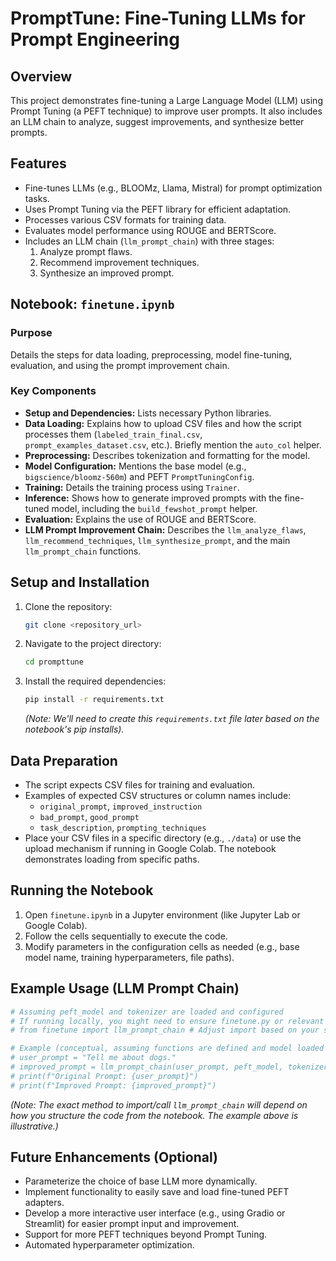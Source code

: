 # PromptTune: Fine-Tuning LLMs for Prompt Engineering

## Overview

This project demonstrates fine-tuning a Large Language Model (LLM) using Prompt Tuning (a PEFT technique) to improve user prompts. It also includes an LLM chain to analyze, suggest improvements, and synthesize better prompts.

## Features

- Fine-tunes LLMs (e.g., BLOOMz, Llama, Mistral) for prompt optimization tasks.
- Uses Prompt Tuning via the PEFT library for efficient adaptation.
- Processes various CSV formats for training data.
- Evaluates model performance using ROUGE and BERTScore.
- Includes an LLM chain (`llm_prompt_chain`) with three stages:
    1. Analyze prompt flaws.
    2. Recommend improvement techniques.
    3. Synthesize an improved prompt.

## Notebook: `finetune.ipynb`

### Purpose

Details the steps for data loading, preprocessing, model fine-tuning, evaluation, and using the prompt improvement chain.

### Key Components

-   **Setup and Dependencies:** Lists necessary Python libraries.
-   **Data Loading:** Explains how to upload CSV files and how the script processes them (`labeled_train_final.csv`, `prompt_examples_dataset.csv`, etc.). Briefly mention the `auto_col` helper.
-   **Preprocessing:** Describes tokenization and formatting for the model.
-   **Model Configuration:** Mentions the base model (e.g., `bigscience/bloomz-560m`) and PEFT `PromptTuningConfig`.
-   **Training:** Details the training process using `Trainer`.
-   **Inference:** Shows how to generate improved prompts with the fine-tuned model, including the `build_fewshot_prompt` helper.
-   **Evaluation:** Explains the use of ROUGE and BERTScore.
-   **LLM Prompt Improvement Chain:** Describes the `llm_analyze_flaws`, `llm_recommend_techniques`, `llm_synthesize_prompt`, and the main `llm_prompt_chain` functions.

## Setup and Installation

1.  Clone the repository:
    ```bash
    git clone <repository_url>
    ```
2.  Navigate to the project directory:
    ```bash
    cd prompttune
    ```
3.  Install the required dependencies:
    ```bash
    pip install -r requirements.txt
    ```
    *(Note: We'll need to create this `requirements.txt` file later based on the notebook's pip installs).*

## Data Preparation

-   The script expects CSV files for training and evaluation.
-   Examples of expected CSV structures or column names include:
    -   `original_prompt`, `improved_instruction`
    -   `bad_prompt`, `good_prompt`
    -   `task_description`, `prompting_techniques`
-   Place your CSV files in a specific directory (e.g., `./data`) or use the upload mechanism if running in Google Colab. The notebook demonstrates loading from specific paths.

## Running the Notebook

1.  Open `finetune.ipynb` in a Jupyter environment (like Jupyter Lab or Google Colab).
2.  Follow the cells sequentially to execute the code.
3.  Modify parameters in the configuration cells as needed (e.g., base model name, training hyperparameters, file paths).

## Example Usage (LLM Prompt Chain)

```python
# Assuming peft_model and tokenizer are loaded and configured
# If running locally, you might need to ensure finetune.py or relevant functions are in PYTHONPATH
# from finetune import llm_prompt_chain # Adjust import based on your setup

# Example (conceptual, assuming functions are defined and model loaded as in the notebook):
# user_prompt = "Tell me about dogs."
# improved_prompt = llm_prompt_chain(user_prompt, peft_model, tokenizer, verbose=True) # Ensure llm_prompt_chain is callable
# print(f"Original Prompt: {user_prompt}")
# print(f"Improved Prompt: {improved_prompt}")
```
*(Note: The exact method to import/call `llm_prompt_chain` will depend on how you structure the code from the notebook. The example above is illustrative.)*

## Future Enhancements (Optional)

-   Parameterize the choice of base LLM more dynamically.
-   Implement functionality to easily save and load fine-tuned PEFT adapters.
-   Develop a more interactive user interface (e.g., using Gradio or Streamlit) for easier prompt input and improvement.
-   Support for more PEFT techniques beyond Prompt Tuning.
-   Automated hyperparameter optimization.
```
